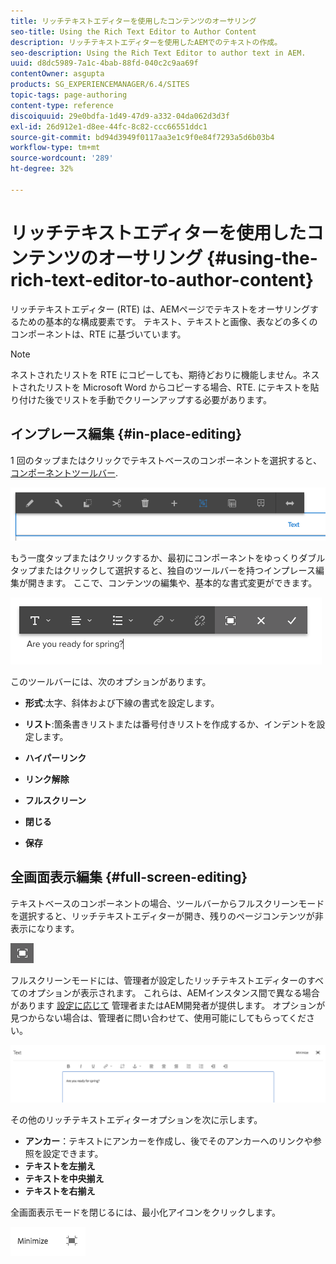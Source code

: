 ```yaml
---
title: リッチテキストエディターを使用したコンテンツのオーサリング
seo-title: Using the Rich Text Editor to Author Content
description: リッチテキストエディターを使用したAEMでのテキストの作成。
seo-description: Using the Rich Text Editor to author text in AEM.
uuid: d8dc5989-7a1c-4bab-88fd-040c2c9aa69f
contentOwner: asgupta
products: SG_EXPERIENCEMANAGER/6.4/SITES
topic-tags: page-authoring
content-type: reference
discoiquuid: 29e0bdfa-1d49-47d9-a332-04da062d3d3f
exl-id: 26d912e1-d8ee-44fc-8c82-ccc66551ddc1
source-git-commit: bd94d3949f0117aa3e1c9f0e84f7293a5d6b03b4
workflow-type: tm+mt
source-wordcount: '289'
ht-degree: 32%

---
```


# リッチテキストエディターを使用したコンテンツのオーサリング {#using-the-rich-text-editor-to-author-content}

リッチテキストエディター (RTE) は、AEMページでテキストをオーサリングするための基本的な構成要素です。 テキスト、テキストと画像、表などの多くのコンポーネントは、RTE に基づいています。

>[!NOTE]
>
>ネストされたリストを RTE にコピーしても、期待どおりに機能しません。ネストされたリストを Microsoft Word からコピーする場合、RTE. にテキストを貼り付けた後でリストを手動でクリーンアップする必要があります。

## インプレース編集 {#in-place-editing}

1 回のタップまたはクリックでテキストベースのコンポーネントを選択すると、 [コンポーネントツールバー](../sites-authoring/editing-content.md#edit-configure-copy-cut-delete-paste).

![screen_shot_2018-03-21at163054](assets/screen_shot_2018-03-21at163054.png)

もう一度タップまたはクリックするか、最初にコンポーネントをゆっくりダブルタップまたはクリックして選択すると、独自のツールバーを持つインプレース編集が開きます。 ここで、コンテンツの編集や、基本的な書式変更ができます。

![screen_shot_2018-03-21at163214](assets/screen_shot_2018-03-21at163214.png)

このツールバーには、次のオプションがあります。

* **形式**:太字、斜体および下線の書式を設定します。

* **リスト**:箇条書きリストまたは番号付きリストを作成するか、インデントを設定します。

* **ハイパーリンク**

* **リンク解除**

* **フルスクリーン**

* **閉じる**

* **保存**

## 全画面表示編集 {#full-screen-editing}

テキストベースのコンポーネントの場合、ツールバーからフルスクリーンモードを選択すると、リッチテキストエディターが開き、残りのページコンテンツが非表示になります。

![](do-not-localize/screen_shot_2018-03-21at163236.png)

フルスクリーンモードには、管理者が設定したリッチテキストエディターのすべてのオプションが表示されます。 これらは、AEMインスタンス間で異なる場合があります [設定に応じて](../sites-administering/rich-text-editor.md) 管理者またはAEM開発者が提供します。 オプションが見つからない場合は、管理者に問い合わせて、使用可能にしてもらってください。

![screen_shot_2018-03-21at163248](assets/screen_shot_2018-03-21at163248.png)

その他のリッチテキストエディターオプションを次に示します。

* **アンカー**：テキストにアンカーを作成し、後でそのアンカーへのリンクや参照を設定できます。
* **テキストを左揃え**
* **テキストを中央揃え**
* **テキストを右揃え**

全画面表示モードを閉じるには、最小化アイコンをクリックします。

![screen_shot_2018-03-21at163323](assets/screen_shot_2018-03-21at163323.png)
